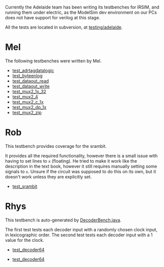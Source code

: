 Currently the Adelaide team has been writing its testbenches for IRSIM, and running them under electric, as the ModelSim dev environment on our PCs does not have support for verilog at this stage.

All the tests are located in subversion, at [testing/adelaide](http://hmc-mips.googlecode.com/svn/trunk/testing/adelaide/).

# Mel #
The following testbenches were written by Mel.

  * [test\_adrtagdatalogic](http://hmc-mips.googlecode.com/svn/trunk/testing/adelaide/test_adrtagdatalogic.cmd)
  * [test\_byteenlog](http://hmc-mips.googlecode.com/svn/trunk/testing/adelaide/test_byteenlog.cmd)
  * [test\_dataout\_read](http://hmc-mips.googlecode.com/svn/trunk/testing/adelaide/test_dataout_read.cmd)
  * [test\_dataout\_write](http://hmc-mips.googlecode.com/svn/trunk/testing/adelaide/test_dataout_write.cmd)
  * [test\_mux2\_1x\_32](http://hmc-mips.googlecode.com/svn/trunk/testing/adelaide/test_mux2_1x_32.cmd)
  * [test\_mux2\_4](http://hmc-mips.googlecode.com/svn/trunk/testing/adelaide/test_mux2_4.cmd)
  * [test\_mux2\_c\_1x](http://hmc-mips.googlecode.com/svn/trunk/testing/adelaide/test_mux2_c_1x.cmd)
  * [test\_mux2\_dp\_1x](http://hmc-mips.googlecode.com/svn/trunk/testing/adelaide/test_mux2_dp_1x.cmd)
  * [test\_mux2\_zip](http://hmc-mips.googlecode.com/svn/trunk/testing/adelaide/test_mux2_zip.cmd)

# Rob #
This testbench provides coverage for the srambit.

It provides all the required functionality, however there is a small issue with having to set lines to `x` (floating). He tried to make it work like the description in the text book, however it still requires manually setting some signals to `x`. Unsure if the circuit was supposed to do this on its own, but it doesn't work unless they are explicitly set.

  * [test\_srambit](http://hmc-mips.googlecode.com/svn/trunk/testing/adelaide/test_srambit.cmd)

# Rhys #
This testbench is auto-generated by [DecoderBench.java](http://hmc-mips.googlecode.com/svn/trunk/testing/adelaide/DecoderBench.java).

The first test tests each decoder input with a randomly chosen clock input, in lexicographic order.
The second test tests each decoder input with a 1 value for the clock.

  * [test\_decoder64](http://hmc-mips.googlecode.com/svn/trunk/testing/adelaide/test_decoder64.cmd)

  * [test\_decoder64](http://hmc-mips.googlecode.com/svn/trunk/testing/adelaide/test_decoder64_1.cmd)